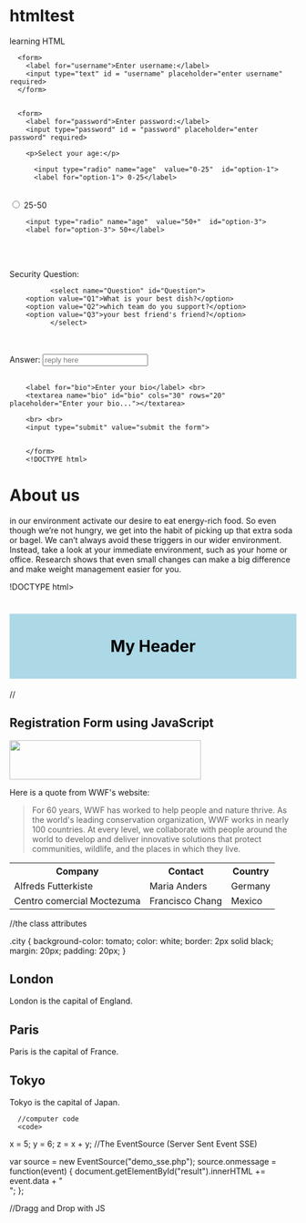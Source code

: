 # htmltest
learning HTML

      <form>
        <label for="username">Enter username:</label>
        <input type="text" id = "username" placeholder="enter username" required>
      </form>


      <form>
        <label for="password">Enter password:</label>
        <input type="password" id = "password" placeholder="enter password" required>
     
        <p>Select your age:</p>

          <input type="radio" name="age"  value="0-25"  id="option-1">
          <label for="option-1"> 0-25</label>

<br>
          <input type="radio" name="age"  value="25-50"  id="option-2">
          <label for="option-2">25-50</label>

<br>

        <input type="radio" name="age"  value="50+"  id="option-3">
        <label for="option-3"> 50+</label>

<br><br>

<label for="Question">Security Question:</label>


              <select name="Question" id="Question">
        <option value="Q1">What is your best dish?</option>
        <option value="Q2">which team do you support?</option>
        <option value="Q3">your best friend's friend?</option>
              </select>

<br><br>
        <label for="QuestionAnswer">Answer:</label>
        <input type="text" id="QuestionAnswer" name="QuestionAnswer" placeholder="reply here">
      <br> <br>

        <label for="bio">Enter your bio</label> <br>
        <textarea name="bio" id="bio" cols="30" rows="20" placeholder="Enter your bio..."></textarea>

        <br> <br>
        <input type="submit" value="submit the form">


        </form>
        <!DOCTYPE html>
<html lang="en">
<head>
    <link rel="stylesheet" href="style.css">
    <meta charset="UTF-8">
    <meta http-equiv="X-UA-Compatible" content="IE=edge">
    <meta name="viewport" content="width=h, initial-scale=1.0">
    <title>About us</title>
</head>
<body>
    <h1>About us</h1>
       <p> 
        in our environment activate our desire to eat energy-rich food. So even though
           we’re not hungry, we get into the habit of picking up that extra soda or bagel.
           We can’t always avoid these triggers in our wider environment. Instead, take a 
          look at your immediate environment, such as your home or office. Research shows 
          that even small changes can make a big difference and make weight management easier
          for you.
      </p>
      !DOCTYPE html>
<html>
<head>
<style>
#myHeader {
  background-color: lightblue;
  color: black;
  padding: 40px;
  text-align: center;
}
</style>
</head>
<body>

<h1 id="myHeader">My Header</h1>

</body>
</html>
</body>
</html>

//<html>
<head>
<title>Register</title>
<script type="text/javascript" src="https://ajax.googleapis.com/ajax/libs/jquery/2.1.3/jquery.min.js"></script>
<script src="//code.jquery.com/ui/1.11.4/jquery-ui.js"></script>
<link rel="stylesheet" href="//code.jquery.com/ui/1.11.4/themes/smoothness/jquery-ui.css">
<!--This line includes the .css file-->
<link href="http://localhost/register/formjscript.css" rel="stylesheet">
</head>
<body>
<div id="main">
<h2>Registration Form using JavaScript</h2>
<div id="form_sample">
</div> <!--This line includes the .js file-->
<script src="http://localhost/register/formjscript.js"></script>
</div>
</body>
</html>
<!DOCTYPE HTML>
<html>
<head>
<script>
function allowDrop(ev) {
  ev.preventDefault();
}

function drag(ev) {
  ev.dataTransfer.setData("text", ev.target.id);
}

function drop(ev) {
  ev.preventDefault();
  var data = ev.dataTransfer.getData("text");
  ev.target.appendChild(document.getElementById(data));
}
</script>
</head>
<body>

<div id="div1" ondrop="drop(event)" ondragover="allowDrop(event)"></div>

<img id="drag1" src="img_logo.gif" draggable="true" ondragstart="drag(event)" width="336" height="69">

</body>
</html>

<p>Here is a quote from WWF's website:</p>
<blockquote cite="http://www.worldwildlife.org/who/index.html">
For 60 years, WWF has worked to help people and nature thrive. As the world's leading conservation organization, WWF works in nearly 100 countries. At every level, we collaborate with people around the world to develop and deliver innovative solutions that protect communities, wildlife, and the places in which they live.
</blockquote>

<table>
  <tr>
    <th>Company</th>
    <th>Contact</th>
    <th>Country</th>
  </tr>
  <tr>
    <td>Alfreds Futterkiste</td>
    <td>Maria Anders</td>
    <td>Germany</td>
  </tr>
  <tr>
    <td>Centro comercial Moctezuma</td>
    <td>Francisco Chang</td>
    <td>Mexico</td>
  </tr>
</table>

//the class attributes

.city {
  background-color: tomato;
  color: white;
  border: 2px solid black;
  margin: 20px;
  padding: 20px;
}
</style>
</head>
<body>

<div class="city">
  <h2>London</h2>
  <p>London is the capital of England.</p>
</div>

<div class="city">
  <h2>Paris</h2>
  <p>Paris is the capital of France.</p>
</div>

<div class="city">
  <h2>Tokyo</h2>
  <p>Tokyo is the capital of Japan.</p>
</div>
      
      //computer code
      <code>
x = 5;
y = 6;
z = x + y;
</code>
//The EventSource (Server Sent Event SSE)

var source = new EventSource("demo_sse.php");
source.onmessage = function(event) {
  document.getElementById("result").innerHTML += event.data + "<br>";
};

//Dragg and Drop with JS

<script>
function allowDrop(ev) {
  ev.preventDefault();
}

function drag(ev) {
  ev.dataTransfer.setData("text", ev.target.id);
}

function drop(ev) {
  ev.preventDefault();
  var data = ev.dataTransfer.getData("text");
  ev.target.appendChild(document.getElementById(data));
}
</script>
</body>
</html>


